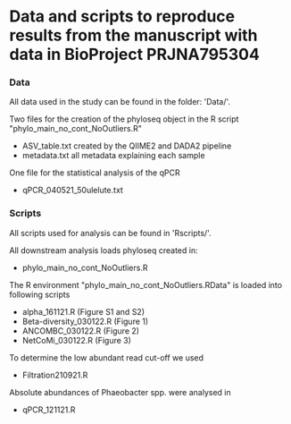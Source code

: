 # Data and scripts to reproduce results from the manuscript with data in BioProject PRJNA795304

### Data
All data used in the study can be found in the folder: 'Data/'.

Two files for the creation of the phyloseq object in the R script "phylo_main_no_cont_NoOutliers.R" 
- ASV_table.txt created by the QIIME2 and DADA2 pipeline
- metadata.txt all metadata explaining each sample

One file for the statistical analysis of the qPCR
- qPCR_040521_50ulelute.txt

### Scripts
All scripts used for analysis can be found in 'Rscripts/'. 

All downstream analysis loads phyloseq created in: 
- phylo_main_no_cont_NoOutliers.R

The R environment "phylo_main_no_cont_NoOutliers.RData" is loaded into following scripts
- alpha_161121.R (Figure S1 and S2)
- Beta-diversity_030122.R (Figure 1)
- ANCOMBC_030122.R (Figure 2)
- NetCoMi_030122.R (Figure 3)

To determine the low abundant read cut-off we used
- Filtration210921.R

Absolute abundances of Phaeobacter spp. were analysed in
- qPCR_121121.R



